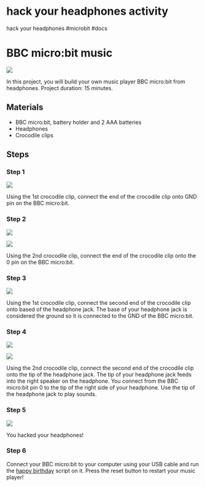 # hack your headphones activity 

hack your headphones #microbit #docs

# BBC micro:bit music

![](/static/mb/lessons/hack-your-headphones-0.png)

In this project, you will build your own music player BBC micro:bit from headphones. Project duration: 15 minutes.

## Materials

* BBC micro:bit, battery holder and 2 AAA batteries
* Headphones
* Crocodile clips

## Steps

### Step 1

![](/static/mb/lessons/banana-keyboard-1.png)

Using the 1st crocodile clip, connect the end of the crocodile clip onto GND pin on the BBC micro:bit.

### Step 2

![](/static/mb/lessons/banana-keyboard-2.png)

![](/static/mb/lessons/banana-keyboard-3.png)

Using the 2nd crocodile clip, connect the end of the crocodile clip onto the 0 pin on the BBC micro:bit.

### Step 3

![](/static/mb/lessons/banana-keyboard-4.png)

Using the 1st crocodile clip, connect the second end of the crocodile clip onto based of the headphone jack. The base of your headphone jack is considered the ground so it is connected to the GND of the BBC micro:bit.

### Step 4

![](/static/mb/lessons/banana-keyboard-5.png)

![](/static/mb/lessons/hack-your-headphones-1.png)

Using the 2nd crocodile clip, connect the second end of the crocodile clip onto the tip of the headphone jack. The tip of your headphone jack feeds into the right speaker on the headphone. You connect from the BBC micro:bit pin 0 to the tip of the right side of your headphone. Use the tip of the headphone jack to play sounds.

### Step 5

![](/static/mb/lessons/hack-your-headphones-0.png)

You hacked your headphones!

### Step 6

Connect your BBC micro:bit to your computer using your USB cable and run the [happy birthday](/microbit/dnnzgd) script on it. Press the reset button to restart your music player!

